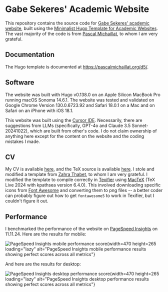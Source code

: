 # Gabe Sekeres' Academic Website

This repository contains the source code for [Gabe Sekeres' academic website](https://gabesekeres.com), built using the [Minimalist Hugo Template for Academic Websites](https://github.com/pmichaillat/hugo-website). The vast majority of the code is from [Pascal Michaillat](https://pascalmichaillat.org/), to whom I am very grateful. 

## Documentation

The Hugo template is documented at https://pascalmichaillat.org/d5/.

## Software

The website was built with Hugo v0.138.0 on an Apple Silicon MacBook Pro running macOS Sonoma 14.6.1. The website was tested and validated on Google Chrome Version 130.0.6723.92 and Safari 18.0.1 on a Mac and on Safari on an iPhone with iOS 18.1.

This website was built using the [Cursor IDE](https://www.cursor.com/). Necessarily, there are suggestions from LLMs (specifically, GPT-4o and Claude 3.5 Sonnet-20241022), which are built from other's code. I do not claim ownership of anything here except for the content on the website and the coding mistakes I made.

## CV

My CV is available [here](cv/gabe_sekeres_cv.pdf), and the TeX source is available [here](cv/gabe_sekeres_cv.tex). I stole and modified a template from [Zahra Thabet](https://zahrathabet.com/), to whom I am very grateful. I modified the template to compile correctly in [Texifier](https://www.texifier.com/) using [MacTeX](https://www.tug.org/mactex/) (TeX Live 2024 with kpathsea version 6.4.0). This involved downloading specific icons from [Font Awesome](https://fontawesome.com/) and converting them to png files -- a better coder can probably figure out how to get `fontawesome5` to work in Texifier, but I couldn't figure it out.


## Performance

I benchmarked the performance of the website on [PageSpeed Insights](https://pagespeed.web.dev/) on 11.11.24. Here are the results for mobile:

![PageSpeed Insights mobile performance score](/pagespeed/pagespeed_mobile.png "Mobile performance score"){width=470 height=265 loading="lazy" alt="PageSpeed Insights mobile performance results showing perfect scores across all metrics"}

And here are the results for desktop:

![PageSpeed Insights desktop performance score](/pagespeed/pagespeed_desktop.png "Desktop performance score"){width=470 height=265 loading="lazy" alt="PageSpeed Insights desktop performance results showing perfect scores across all metrics"}
